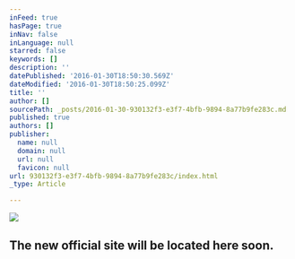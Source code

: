 ```yaml
---
inFeed: true
hasPage: true
inNav: false
inLanguage: null
starred: false
keywords: []
description: ''
datePublished: '2016-01-30T18:50:30.569Z'
dateModified: '2016-01-30T18:50:25.099Z'
title: ''
author: []
sourcePath: _posts/2016-01-30-930132f3-e3f7-4bfb-9894-8a77b9fe283c.md
published: true
authors: []
publisher:
  name: null
  domain: null
  url: null
  favicon: null
url: 930132f3-e3f7-4bfb-9894-8a77b9fe283c/index.html
_type: Article

---
```

![](https://s3-us-west-2.amazonaws.com/the-grid-img/p/62dc83e654cdc148956166607bedac3996049bbf.jpg)

## The new official site will be located here soon.